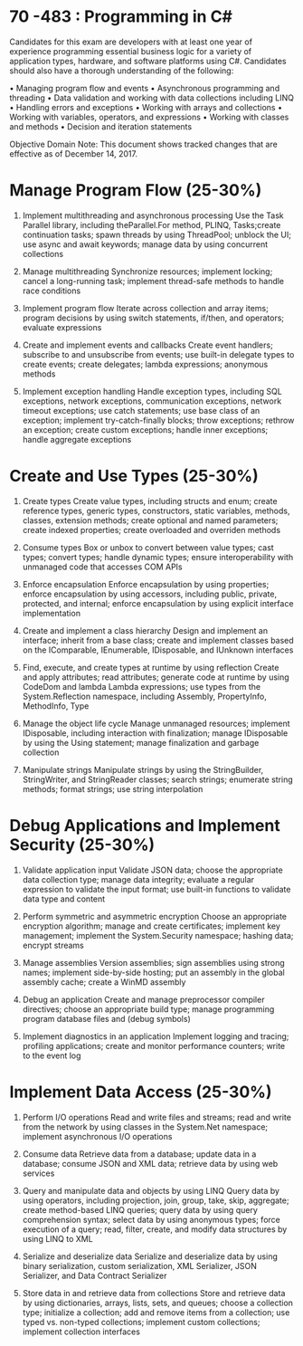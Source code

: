 # 70 -483 : Programming in C#

Candidates for this exam are developers with at least one year of experience programming essential business logic for a variety of application types, hardware, and software platforms using C#.
Candidates should also have a thorough understanding of the following:

  • Managing program flow and events
  • Asynchronous programming and threading
  • Data validation and working with data collections including LINQ
  • Handling errors and exceptions
  • Working with arrays and collections
  • Working with variables, operators, and expressions
  • Working with classes and methods
  • Decision and iteration statements

Objective Domain
Note: This document shows tracked changes that are effective as of December 14, 2017.

# Manage Program Flow (25-30%)
1. Implement multithreading and asynchronous processing
Use the Task Parallel library, including theParallel.For method, PLINQ, Tasks;create continuation tasks; spawn threads by using ThreadPool; unblock the UI; use async and await keywords; manage data by using concurrent collections

2. Manage multithreading
Synchronize resources; implement locking; cancel a long-running task; implement thread-safe methods to handle race conditions

3. Implement program flow
Iterate across collection and array items; program decisions by using switch statements, if/then, and operators; evaluate expressions

4. Create and implement events and callbacks
Create event handlers; subscribe to and unsubscribe from events; use built-in delegate types to create events; create delegates; lambda expressions; anonymous methods

5. Implement exception handling
Handle exception types, including SQL exceptions, network exceptions, communication exceptions, network timeout exceptions; use catch statements; use base class of an exception; implement try-catch-finally blocks; throw exceptions; rethrow an exception; create custom exceptions; handle inner exceptions; handle aggregate exceptions

# Create and Use Types (25-30%)

1. Create types
Create value types, including structs and enum; create reference types, generic types, constructors, static variables, methods, classes, extension methods; create optional and named parameters; create indexed properties; create overloaded and overriden methods

2. Consume types
Box or unbox to convert between value types; cast types; convert types; handle dynamic types; ensure interoperability with unmanaged code that accesses COM APIs

3. Enforce encapsulation
Enforce encapsulation by using properties; enforce encapsulation by using accessors, including public, private, protected, and internal; enforce encapsulation by using explicit interface implementation

4. Create and implement a class hierarchy
Design and implement an interface; inherit from a base class; create and implement classes based on the IComparable, IEnumerable, IDisposable, and IUnknown interfaces

5. Find, execute, and create types at runtime by using reflection
Create and apply attributes; read attributes; generate code at runtime by using CodeDom and lambda Lambda expressions; use types from the System.Reflection namespace, including Assembly, PropertyInfo, MethodInfo, Type

6. Manage the object life cycle
Manage unmanaged resources; implement IDisposable, including interaction with finalization; manage IDisposable by using the Using statement; manage finalization and garbage collection

7. Manipulate strings
Manipulate strings by using the StringBuilder, StringWriter, and StringReader classes; search strings; enumerate string methods; format strings; use string interpolation

# Debug Applications and Implement Security (25-30%)

1. Validate application input
Validate JSON data; choose the appropriate data collection type; manage data integrity; evaluate a regular expression to validate the input format; use built-in functions to validate data type and content

2. Perform symmetric and asymmetric encryption
Choose an appropriate encryption algorithm; manage and create certificates; implement key management; implement the System.Security namespace; hashing data; encrypt streams

3. Manage assemblies
Version assemblies; sign assemblies using strong names; implement side-by-side hosting; put an assembly in the global assembly cache; create a WinMD assembly

4. Debug an application
Create and manage preprocessor compiler directives; choose an appropriate build type; manage programming program database files and (debug symbols)

5. Implement diagnostics in an application
Implement logging and tracing; profiling applications; create and monitor performance counters; write to the event log

# Implement Data Access (25-30%)

1. Perform I/O operations
Read and write files and streams; read and write from the network by using classes in the System.Net namespace; implement asynchronous I/O operations

2. Consume data
Retrieve data from a database; update data in a database; consume JSON and XML data; retrieve data by using web services

3. Query and manipulate data and objects by using LINQ
Query data by using operators, including projection, join, group, take, skip, aggregate; create method-based LINQ queries; query data by using query comprehension syntax; select data by using anonymous types; force execution of a query; read, filter, create, and modify data structures by using LINQ to XML

4. Serialize and deserialize data
Serialize and deserialize data by using binary serialization, custom serialization, XML Serializer, JSON Serializer, and Data Contract Serializer

5. Store data in and retrieve data from collections
Store and retrieve data by using dictionaries, arrays, lists, sets, and queues; choose a collection type; initialize a collection; add and remove items from a collection; use typed vs. non-typed collections; implement custom collections; implement collection interfaces

